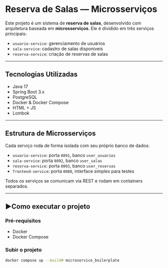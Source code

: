 # Reserva de Salas — Microsserviços

Este projeto é um sistema de **reserva de salas**, desenvolvido com arquitetura baseada em **microsserviços**. Ele é dividido em três serviços principais:

- `usuario-service`: gerenciamento de usuários
- `sala-service`: cadastro de salas disponíveis
- `reserva-service`: criação de reservas de salas

---

## Tecnologias Utilizadas

- Java 17
- Spring Boot 3.x
- PostgreSQL
- Docker & Docker Compose
- HTML + JS
- Lombok

---

## Estrutura de Microsserviços

Cada serviço roda de forma isolada com seu próprio banco de dados:

- `usuario-service`: porta `8091`, banco `user_usuarios`
- `sala-service`: porta `8092`, banco `user_salas`
- `reserva-service`: porta `8093`, banco `user_reservas`
- `frontend-service`: porta `8080`, interface simples para testes

Todos os serviços se comunicam via REST e rodam em containers separados.

---

## ▶Como executar o projeto

### Pré-requisitos

- Docker
- Docker Compose

### Subir o projeto

```bash
docker compose up --build# microservice_boilerplate
